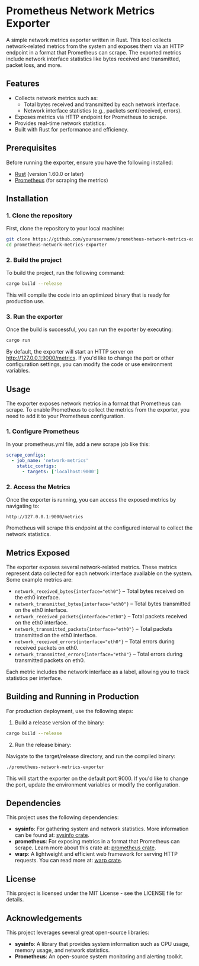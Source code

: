 # Prometheus Network Metrics Exporter

A simple network metrics exporter written in Rust. This tool collects network-related metrics from the system and exposes them via an HTTP endpoint in a format that Prometheus can scrape. The exported metrics include network interface statistics like bytes received and transmitted, packet loss, and more.

## Features

- Collects network metrics such as:
  - Total bytes received and transmitted by each network interface.
  - Network interface statistics (e.g., packets sent/received, errors).
- Exposes metrics via HTTP endpoint for Prometheus to scrape.
- Provides real-time network statistics.
- Built with Rust for performance and efficiency.

## Prerequisites

Before running the exporter, ensure you have the following installed:

- [Rust](https://www.rust-lang.org/learn/get-started) (version 1.60.0 or later)
- [Prometheus](https://prometheus.io/docs/prometheus/latest/installation/) (for scraping the metrics)

## Installation

### 1. Clone the repository

First, clone the repository to your local machine:

```bash
git clone https://github.com/yourusername/prometheus-network-metrics-exporter.git
cd prometheus-network-metrics-exporter
```

### 2. Build the project

To build the project, run the following command:

```bash
cargo build --release
```

This will compile the code into an optimized binary that is ready for production use.

### 3. Run the exporter

Once the build is successful, you can run the exporter by executing:

```bash
cargo run
```

By default, the exporter will start an HTTP server on http://127.0.0.1:9000/metrics. If you'd like to change the port or other configuration settings, you can modify the code or use environment variables.

## Usage

The exporter exposes network metrics in a format that Prometheus can scrape. To enable Prometheus to collect the metrics from the exporter, you need to add it to your Prometheus configuration.

### 1. Configure Prometheus

In your prometheus.yml file, add a new scrape job like this:

```yaml
scrape_configs:
  - job_name: 'network-metrics'
    static_configs:
      - targets: ['localhost:9000']
```

### 2. Access the Metrics

Once the exporter is running, you can access the exposed metrics by navigating to:

```
http://127.0.0.1:9000/metrics
```

Prometheus will scrape this endpoint at the configured interval to collect the network statistics.

## Metrics Exposed

The exporter exposes several network-related metrics. These metrics represent data collected for each network interface available on the system. Some example metrics are:

- `network_received_bytes{interface="eth0"}` – Total bytes received on the eth0 interface.
- `network_transmitted_bytes{interface="eth0"}` – Total bytes transmitted on the eth0 interface.
- `network_received_packets{interface="eth0"}` – Total packets received on the eth0 interface.
- `network_transmitted_packets{interface="eth0"}` – Total packets transmitted on the eth0 interface.
- `network_received_errors{interface="eth0"}` – Total errors during received packets on eth0.
- `network_transmitted_errors{interface="eth0"}` – Total errors during transmitted packets on eth0.

Each metric includes the network interface as a label, allowing you to track statistics per interface.

## Building and Running in Production

For production deployment, use the following steps:

1. Build a release version of the binary:

```bash
cargo build --release
```

2. Run the release binary:

Navigate to the target/release directory, and run the compiled binary:

```bash
./prometheus-network-metrics-exporter
```

This will start the exporter on the default port 9000. If you'd like to change the port, update the environment variables or modify the configuration.

## Dependencies

This project uses the following dependencies:

- **sysinfo**: For gathering system and network statistics. More information can be found at: [sysinfo crate](https://crates.io/crates/sysinfo).
- **prometheus**: For exposing metrics in a format that Prometheus can scrape. Learn more about this crate at: [prometheus crate](https://crates.io/crates/prometheus).
- **warp**: A lightweight and efficient web framework for serving HTTP requests. You can read more at: [warp crate](https://crates.io/crates/warp).

## License

This project is licensed under the MIT License - see the LICENSE file for details.

## Acknowledgements

This project leverages several great open-source libraries:

- **sysinfo**: A library that provides system information such as CPU usage, memory usage, and network statistics.
- **Prometheus**: An open-source system monitoring and alerting toolkit.